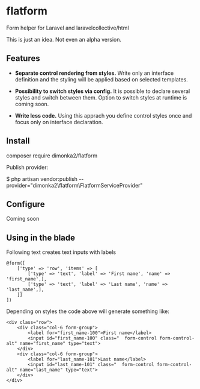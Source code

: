 # flatform
Form helper for Laravel and laravelcollective/html

This is just an idea. Not even an alpha version. 

## Features

- **Separate control rendering from styles.** Write only an interface definition and the styling will be applied based on selected templates.

- **Possibility to switch styles via config.** It is possible to declare several styles and switch between them. Option to switch styles at runtime is coming soon.

- **Write less code.** Using this apprach you define control styles once and focus only on interface declaration.


## Install

composer require dimonka2/flatform

Publish provider:

$ php artisan vendor:publish --provider="dimonka2\flatform\FlatformServiceProvider"

## Configure

Coming soon

## Using in the blade

Following text creates text inputs with labels
```
@form([
    ['type' => 'row', 'items' => [
        ['type' => 'text', 'label' => 'First name', 'name' => 'first_name',],
        ['type' => 'text', 'label' => 'Last name', 'name' => 'last_name',],
    ]]                                
])
```

Depending on styles the code above will generate something like:

```
<div class="row">
    <div class="col-6 form-group">
        <label for="first_name-100">First name</label>
        <input id="first_name-100" class="  form-control form-control-alt" name="first_name" type="text">
    </div>
    <div class="col-6 form-group">
        <label for="last_name-101">Last name</label>
        <input id="last_name-101" class="  form-control form-control-alt" name="last_name" type="text">
    </div>
</div>
```
